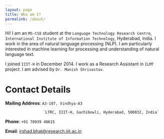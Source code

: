 ```yaml
---
layout: page
title: Who am I?
permalink: /about/
---
```


Hi! I am an ``MS-CSE`` student at the `Language Technology Research Centre`, `International Institute of Information Technology`, Hyderabad, India. I work in the area of natural language processing (NLP). I am particularly interested in machine learning for processing and understanding of natural language text. 

I joined `IIIT-H` in December 2014. I work as a Research Assistant in `ILMT` project. I am advised by `Dr. Manish Shrivastav`.

# Contact Details

**Mailing Address**: `A3-107, Vindhya-A3`

                     `LTRC, IIIT-H, Gachibowli, Hyderabad, 500032, India`

**Phone**: `+91 78939 40615`

**Email**: [irshad.bhat@research.iiit.ac.in](mailto:irshad.bhat@research.iiit.ac.in)
